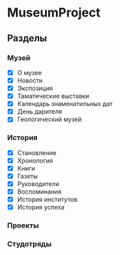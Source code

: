 # MuseumProject

## Разделы
### Музей
- [x] О музее
- [x] Новости
- [x] Экспозиция
- [x] Таматические выставки
- [x] Календарь знаменатильных дат
- [x] День дарителя
- [x] Геологический музей
### История
- [x] Становление
- [x] Хронология
- [x] Книги
- [x] Газеты
- [x] Руководители
- [x] Воспоминания
- [x] История институтов
- [x] История успеха
### Проекты
### Студотряды